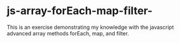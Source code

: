 # js-array-forEach-map-filter-

This is an exercise demonstrating my knowledge with the javascript advanced array methods forEach, map, and filter.
